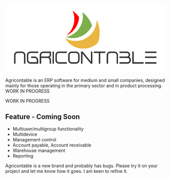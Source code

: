 ![logo](/logo_agricontable2.png)

Agricontable is an ERP software for medium and small companies, designed mainly for those operating in the primary sector and in product processing.
WORK IN PROGRESS

WORK IN PROGRESS

## Feature - Coming Soon
- Multiuser/multigroup functionality
- Multidevice
- Management control
- Account payable, Account receivable
- Warehouse management
- Reporting

Agricontable is a new brand and probably has bugs. Please try it on your project and let me know how it goes. I am keen to refine it.

